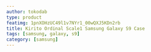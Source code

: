 ```yaml
---
author: tokodab
type: product
featimg: 1pnXOHzUC49l1v7NYr1_00wQXJ5KDn2rb
title: Kirito Ordinal Scale1 Samsung Galaxy S9 Case
tags: [samsung, galaxy, s9]
category: [samsung]
---
```

